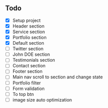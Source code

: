 ## Todo
- [x] Setup project
- [x] Header section
- [X] Service section
- [x] Portfolio section
- [X] Default section
- [ ] Twitter section
- [ ] John DOE section
- [ ] Testimonials section
- [ ] Contact section
- [ ] Footer section
- [ ] Main nav scroll to section and change state
- [ ] Portfolio filter
- [ ] Form validation
- [ ] To top btn
- [ ] image size auto optimization
